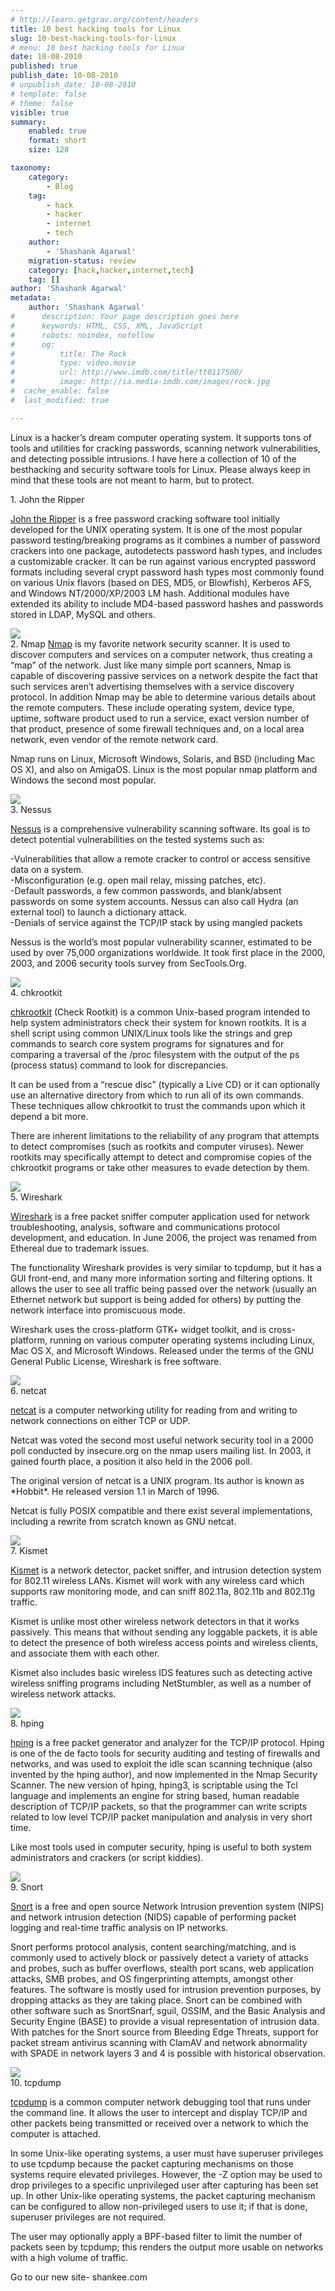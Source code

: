 ```yaml
---
# http://learn.getgrav.org/content/headers
title: 10 best hacking tools for Linux
slug: 10-best-hacking-tools-for-linux
# menu: 10 best hacking tools for Linux
date: 10-08-2010
published: true
publish_date: 10-08-2010
# unpublish_date: 10-08-2010
# template: false
# theme: false
visible: true
summary:
    enabled: true
    format: short
    size: 128

taxonomy:
    category:
        - Blog
    tag:
        - hack
        - hacker
        - internet
        - tech
    author:
        - 'Shashank Agarwal'
    migration-status: review
    category: [hack,hacker,internet,tech]
    tag: []
author: 'Shashank Agarwal'
metadata:
    author: 'Shashank Agarwal'
#      description: Your page description goes here
#      keywords: HTML, CSS, XML, JavaScript
#      robots: noindex, nofollow
#      og:
#          title: The Rock
#          type: video.movie
#          url: http://www.imdb.com/title/tt0117500/
#          image: http://ia.media-imdb.com/images/rock.jpg
#  cache_enable: false
#  last_modified: true

---
```


Linux is a hacker’s dream computer operating system. It supports tons of tools and utilities for cracking passwords, scanning network vulnerabilities, and detecting possible intrusions. I have here a collection of 10 of the besthacking and security software tools for Linux. Please always keep in mind that these tools are not meant to harm, but to protect.

1. John the Ripper

[John the Ripper](http://www.guru.net.vn/ct.ashx?id=d4759a42-bfbb-49e3-b760-2ec1075da1e8&url=http%3A%2F%2Fwww.openwall.com%2Fjohn%2F) is a free password cracking software tool initially developed for the UNIX operating system. It is one of the most popular password testing/breaking programs as it combines a number of password crackers into one package, autodetects password hash types, and includes a customizable cracker. It can be run against various encrypted password formats including several crypt password hash types most commonly found on various Unix flavors (based on DES, MD5, or Blowfish), Kerberos AFS, and Windows NT/2000/XP/2003 LM hash. Additional modules have extended its ability to include MD4-based password hashes and passwords stored in LDAP, MySQL and others.

[![](http://bp3.blogger.com/_UqUwVPikChs/SGobCTdGp7I/AAAAAAAAERs/HIys8xCpNsE/s320/john.gif)](http://www.guru.net.vn/ct.ashx?id=d4759a42-bfbb-49e3-b760-2ec1075da1e8&url=http%3A%2F%2Fbp3.blogger.com%2F_UqUwVPikChs%2FSGobCTdGp7I%2FAAAAAAAAERs%2FHIys8xCpNsE%2Fs1600-h%2Fjohn.gif)  
2. Nmap [Nmap](http://www.guru.net.vn/ct.ashx?id=d4759a42-bfbb-49e3-b760-2ec1075da1e8&url=http%3A%2F%2Fnmap.org%2F) is my favorite network security scanner. It is used to discover computers and services on a computer network, thus creating a “map” of the network. Just like many simple port scanners, Nmap is capable of discovering passive services on a network despite the fact that such services aren’t advertising themselves with a service discovery protocol. In addition Nmap may be able to determine various details about the remote computers. These include operating system, device type, uptime, software product used to run a service, exact version number of that product, presence of some firewall techniques and, on a local area network, even vendor of the remote network card.

Nmap runs on Linux, Microsoft Windows, Solaris, and BSD (including Mac OS X), and also on AmigaOS. Linux is the most popular nmap platform and Windows the second most popular.

[![](http://bp3.blogger.com/_UqUwVPikChs/SGob__5sekI/AAAAAAAAESE/BXmbdwH_i7A/s320/Nmap-4.53.png)](http://www.guru.net.vn/ct.ashx?id=d4759a42-bfbb-49e3-b760-2ec1075da1e8&url=http%3A%2F%2Fbp3.blogger.com%2F_UqUwVPikChs%2FSGob__5sekI%2FAAAAAAAAESE%2FBXmbdwH_i7A%2Fs1600-h%2FNmap-4.53.png)  
3. Nessus

[Nessus](http://www.guru.net.vn/ct.ashx?id=d4759a42-bfbb-49e3-b760-2ec1075da1e8&url=http%3A%2F%2Fwww.nessus.org%2F) is a comprehensive vulnerability scanning software. Its goal is to detect potential vulnerabilities on the tested systems such as:

-Vulnerabilities that allow a remote cracker to control or access sensitive data on a system.  
-Misconfiguration (e.g. open mail relay, missing patches, etc).  
-Default passwords, a few common passwords, and blank/absent passwords on some system accounts. Nessus can also call Hydra (an external tool) to launch a dictionary attack.  
-Denials of service against the TCP/IP stack by using mangled packets

Nessus is the world’s most popular vulnerability scanner, estimated to be used by over 75,000 organizations worldwide. It took first place in the 2000, 2003, and 2006 security tools survey from SecTools.Org.

[![](http://bp2.blogger.com/_UqUwVPikChs/SGobCwVrceI/AAAAAAAAER8/8n_9bbPSouI/s320/nessus.jpg)](http://www.guru.net.vn/ct.ashx?id=d4759a42-bfbb-49e3-b760-2ec1075da1e8&url=http%3A%2F%2Fbp2.blogger.com%2F_UqUwVPikChs%2FSGobCwVrceI%2FAAAAAAAAER8%2F8n_9bbPSouI%2Fs1600-h%2Fnessus.jpg)  
4. chkrootkit

[chkrootkit](http://www.guru.net.vn/ct.ashx?id=d4759a42-bfbb-49e3-b760-2ec1075da1e8&url=http%3A%2F%2Fwww.chkrootkit.org%2F) (Check Rootkit) is a common Unix-based program intended to help system administrators check their system for known rootkits. It is a shell script using common UNIX/Linux tools like the strings and grep commands to search core system programs for signatures and for comparing a traversal of the /proc filesystem with the output of the ps (process status) command to look for discrepancies.

It can be used from a “rescue disc” (typically a Live CD) or it can optionally use an alternative directory from which to run all of its own commands. These techniques allow chkrootkit to trust the commands upon which it depend a bit more.

There are inherent limitations to the reliability of any program that attempts to detect compromises (such as rootkits and computer viruses). Newer rootkits may specifically attempt to detect and compromise copies of the chkrootkit programs or take other measures to evade detection by them.

[![](http://bp2.blogger.com/_UqUwVPikChs/SGobB6NHIoI/AAAAAAAAERc/ciTrDeqwzcw/s320/Chkrootkit.jpg)](http://www.guru.net.vn/ct.ashx?id=d4759a42-bfbb-49e3-b760-2ec1075da1e8&url=http%3A%2F%2Fbp2.blogger.com%2F_UqUwVPikChs%2FSGobB6NHIoI%2FAAAAAAAAERc%2FciTrDeqwzcw%2Fs1600-h%2FChkrootkit.jpg)  
5. Wireshark

[Wireshark](http://www.guru.net.vn/ct.ashx?id=d4759a42-bfbb-49e3-b760-2ec1075da1e8&url=http%3A%2F%2Fwww.wireshark.org%2F) is a free packet sniffer computer application used for network troubleshooting, analysis, software and communications protocol development, and education. In June 2006, the project was renamed from Ethereal due to trademark issues.

The functionality Wireshark provides is very similar to tcpdump, but it has a GUI front-end, and many more information sorting and filtering options. It allows the user to see all traffic being passed over the network (usually an Ethernet network but support is being added for others) by putting the network interface into promiscuous mode.

Wireshark uses the cross-platform GTK+ widget toolkit, and is cross-platform, running on various computer operating systems including Linux, Mac OS X, and Microsoft Windows. Released under the terms of the GNU General Public License, Wireshark is free software.

[![](http://bp2.blogger.com/_UqUwVPikChs/SGocAg0olqI/AAAAAAAAESk/HiInzouS17U/s320/Wireshark.jpg)](http://www.guru.net.vn/ct.ashx?id=d4759a42-bfbb-49e3-b760-2ec1075da1e8&url=http%3A%2F%2Fbp2.blogger.com%2F_UqUwVPikChs%2FSGocAg0olqI%2FAAAAAAAAESk%2FHiInzouS17U%2Fs1600-h%2FWireshark.jpg)  
6. netcat

[netcat](http://www.guru.net.vn/ct.ashx?id=d4759a42-bfbb-49e3-b760-2ec1075da1e8&url=http%3A%2F%2Fwww.vulnwatch.org%2Fnetcat%2F) is a computer networking utility for reading from and writing to network connections on either TCP or UDP.

Netcat was voted the second most useful network security tool in a 2000 poll conducted by insecure.org on the nmap users mailing list. In 2003, it gained fourth place, a position it also held in the 2006 poll.

The original version of netcat is a UNIX program. Its author is known as \*Hobbit\*. He released version 1.1 in March of 1996.

Netcat is fully POSIX compatible and there exist several implementations, including a rewrite from scratch known as GNU netcat.

[![](http://bp0.blogger.com/_UqUwVPikChs/SGu871VU63I/AAAAAAAAETg/3z_w6LGs7eg/s320/Netcat.png)](http://www.guru.net.vn/ct.ashx?id=d4759a42-bfbb-49e3-b760-2ec1075da1e8&url=http%3A%2F%2Fbp0.blogger.com%2F_UqUwVPikChs%2FSGu871VU63I%2FAAAAAAAAETg%2F3z_w6LGs7eg%2Fs1600-h%2FNetcat.png)  
7. Kismet

[Kismet](http://www.guru.net.vn/ct.ashx?id=d4759a42-bfbb-49e3-b760-2ec1075da1e8&url=http%3A%2F%2Fwww.kismetwireless.net%2F) is a network detector, packet sniffer, and intrusion detection system for 802.11 wireless LANs. Kismet will work with any wireless card which supports raw monitoring mode, and can sniff 802.11a, 802.11b and 802.11g traffic.

Kismet is unlike most other wireless network detectors in that it works passively. This means that without sending any loggable packets, it is able to detect the presence of both wireless access points and wireless clients, and associate them with each other.

Kismet also includes basic wireless IDS features such as detecting active wireless sniffing programs including NetStumbler, as well as a number of wireless network attacks.

[![](http://bp1.blogger.com/_UqUwVPikChs/SGobChJHFgI/AAAAAAAAER0/4HtcwQEK7NQ/s320/Kismet-2.7.1-screenshot.gif)](http://www.guru.net.vn/ct.ashx?id=d4759a42-bfbb-49e3-b760-2ec1075da1e8&url=http%3A%2F%2Fbp1.blogger.com%2F_UqUwVPikChs%2FSGobChJHFgI%2FAAAAAAAAER0%2F4HtcwQEK7NQ%2Fs1600-h%2FKismet-2.7.1-screenshot.gif)  
8. hping

[hping](http://www.guru.net.vn/ct.ashx?id=d4759a42-bfbb-49e3-b760-2ec1075da1e8&url=http%3A%2F%2Fwww.hping.org%2F) is a free packet generator and analyzer for the TCP/IP protocol. Hping is one of the de facto tools for security auditing and testing of firewalls and networks, and was used to exploit the idle scan scanning technique (also invented by the hping author), and now implemented in the Nmap Security Scanner. The new version of hping, hping3, is scriptable using the Tcl language and implements an engine for string based, human readable description of TCP/IP packets, so that the programmer can write scripts related to low level TCP/IP packet manipulation and analysis in very short time.

Like most tools used in computer security, hping is useful to both system administrators and crackers (or script kiddies).

[![](http://bp3.blogger.com/_UqUwVPikChs/SGobCJPTlDI/AAAAAAAAERk/TQW01kA1ESc/s320/Hping.jpg)](http://www.guru.net.vn/ct.ashx?id=d4759a42-bfbb-49e3-b760-2ec1075da1e8&url=http%3A%2F%2Fbp3.blogger.com%2F_UqUwVPikChs%2FSGobCJPTlDI%2FAAAAAAAAERk%2FTQW01kA1ESc%2Fs1600-h%2FHping.jpg)  
9. Snort

[Snort](http://www.guru.net.vn/ct.ashx?id=d4759a42-bfbb-49e3-b760-2ec1075da1e8&url=http%3A%2F%2Fwww.snort.org%2F) is a free and open source Network Intrusion prevention system (NIPS) and network intrusion detection (NIDS) capable of performing packet logging and real-time traffic analysis on IP networks.

Snort performs protocol analysis, content searching/matching, and is commonly used to actively block or passively detect a variety of attacks and probes, such as buffer overflows, stealth port scans, web application attacks, SMB probes, and OS fingerprinting attempts, amongst other features. The software is mostly used for intrusion prevention purposes, by dropping attacks as they are taking place. Snort can be combined with other software such as SnortSnarf, sguil, OSSIM, and the Basic Analysis and Security Engine (BASE) to provide a visual representation of intrusion data. With patches for the Snort source from Bleeding Edge Threats, support for packet stream antivirus scanning with ClamAV and network abnormality with SPADE in network layers 3 and 4 is possible with historical observation.

[![](http://bp2.blogger.com/_UqUwVPikChs/SGocAEaGGqI/AAAAAAAAESU/iy57ezUZLCk/s320/snort_8_snippet_4.gif)](http://www.guru.net.vn/ct.ashx?id=d4759a42-bfbb-49e3-b760-2ec1075da1e8&url=http%3A%2F%2Fbp2.blogger.com%2F_UqUwVPikChs%2FSGocAEaGGqI%2FAAAAAAAAESU%2Fiy57ezUZLCk%2Fs1600-h%2Fsnort_8_snippet_4.gif)  
10. tcpdump

[tcpdump](http://www.guru.net.vn/ct.ashx?id=d4759a42-bfbb-49e3-b760-2ec1075da1e8&url=http%3A%2F%2Fwww.tcpdump.org%2F) is a common computer network debugging tool that runs under the command line. It allows the user to intercept and display TCP/IP and other packets being transmitted or received over a network to which the computer is attached.

In some Unix-like operating systems, a user must have superuser privileges to use tcpdump because the packet capturing mechanisms on those systems require elevated privileges. However, the -Z option may be used to drop privileges to a specific unprivileged user after capturing has been set up. In other Unix-like operating systems, the packet capturing mechanism can be configured to allow non-privileged users to use it; if that is done, superuser privileges are not required.

The user may optionally apply a BPF-based filter to limit the number of packets seen by tcpdump; this renders the output more usable on networks with a high volume of traffic.



Go to our new site- shankee.com
